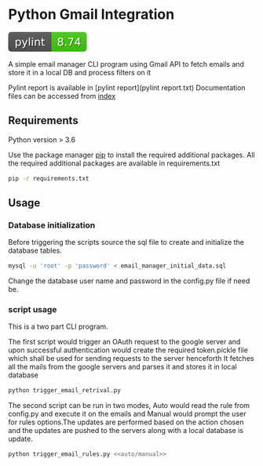 # Python Gmail Integration
![pylint badge](https://github.com/vsathyasubramanian/python-gmail/blob/python-gmail_v2/pylint.svg)

A simple email manager CLI program using Gmail API to fetch emails and store it in a local DB and process filters on it 

Pylint report is available in [pylint report](pylint report.txt)
Documentation files can be accessed from [index](https://github.com/vsathyasubramanian/python-gmail/blob/python-gmail_v2/docs/index.html)

## Requirements

Python version > 3.6

Use the package manager [pip](https://pip.pypa.io/en/stable/) to install the required additional packages. All the required additional packages are available in requirements.txt

```bash
pip -r requirements.txt
```


## Usage
### Database initialization

Before triggering the scripts source the sql file to create and initialize the database tables.

```bash
mysql -u 'root' -p 'password' < email_manager_initial_data.sql
```

Change the database user name and password in the config.py file if need be.

### script usage
This is a two part CLI program.

The first script would trigger an OAuth request to the google server and upon successful authentication would create the required token.pickle file which shall be used for sending requests to the server henceforth
It fetches all the mails from the google servers and parses it and stores it in local database 

```bash
python trigger_email_retrival.py
```


The second script can be run in two modes, Auto would read the rule from config.py and execute it on the emails and Manual would prompt the user for rules options.The updates are performed based on the action chosen and the updates are pushed to the servers along with a local database is update.

```bash
python trigger_email_rules.py <<auto/manual>>
```

